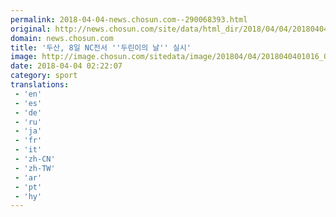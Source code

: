 ```yaml
---
permalink: 2018-04-04-news.chosun.com--290068393.html
original: http://news.chosun.com/site/data/html_dir/2018/04/04/2018040401068.html
domain: news.chosun.com
title: '두산, 8일 NC전서 ''두린이의 날'' 실시'
image: http://image.chosun.com/sitedata/image/201804/04/2018040401016_0.jpg
date: 2018-04-04 02:22:07
category: sport
translations: 
 - 'en'
 - 'es'
 - 'de'
 - 'ru'
 - 'ja'
 - 'fr'
 - 'it'
 - 'zh-CN'
 - 'zh-TW'
 - 'ar'
 - 'pt'
 - 'hy'
---
```


